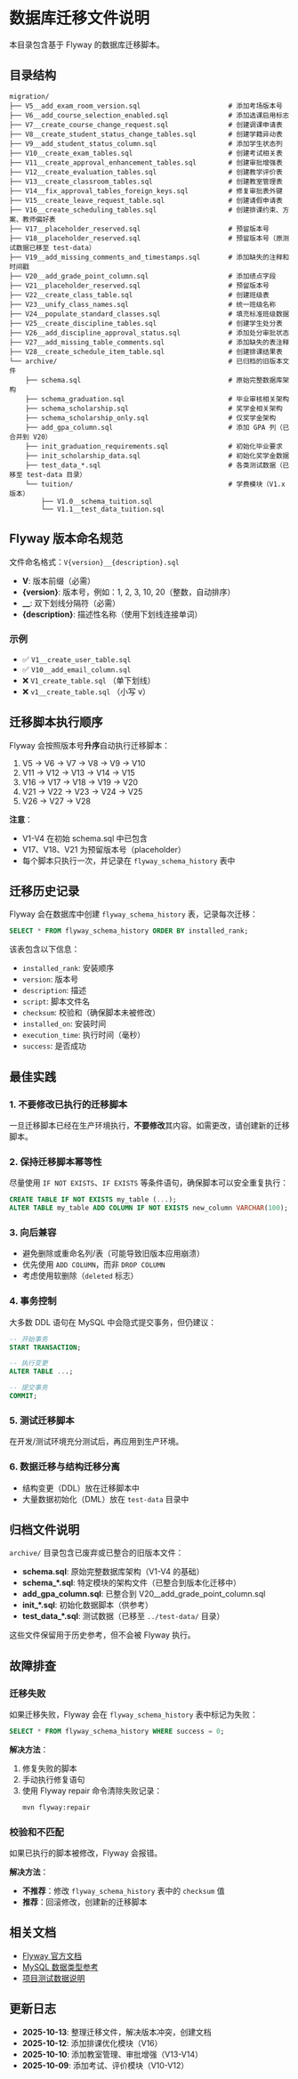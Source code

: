 # 数据库迁移文件说明

本目录包含基于 Flyway 的数据库迁移脚本。

## 目录结构

```
migration/
├── V5__add_exam_room_version.sql                      # 添加考场版本号
├── V6__add_course_selection_enabled.sql               # 添加选课启用标志
├── V7__create_course_change_request.sql               # 创建调课申请表
├── V8__create_student_status_change_tables.sql        # 创建学籍异动表
├── V9__add_student_status_column.sql                  # 添加学生状态列
├── V10__create_exam_tables.sql                        # 创建考试相关表
├── V11__create_approval_enhancement_tables.sql        # 创建审批增强表
├── V12__create_evaluation_tables.sql                  # 创建教学评价表
├── V13__create_classroom_tables.sql                   # 创建教室管理表
├── V14__fix_approval_tables_foreign_keys.sql          # 修复审批表外键
├── V15__create_leave_request_table.sql                # 创建请假申请表
├── V16__create_scheduling_tables.sql                  # 创建排课约束、方案、教师偏好表
├── V17__placeholder_reserved.sql                      # 预留版本号
├── V18__placeholder_reserved.sql                      # 预留版本号（原测试数据已移至 test-data）
├── V19__add_missing_comments_and_timestamps.sql       # 添加缺失的注释和时间戳
├── V20__add_grade_point_column.sql                    # 添加绩点字段
├── V21__placeholder_reserved.sql                      # 预留版本号
├── V22__create_class_table.sql                        # 创建班级表
├── V23__unify_class_names.sql                         # 统一班级名称
├── V24__populate_standard_classes.sql                 # 填充标准班级数据
├── V25__create_discipline_tables.sql                  # 创建学生处分表
├── V26__add_discipline_approval_status.sql            # 添加处分审批状态
├── V27__add_missing_table_comments.sql                # 添加缺失的表注释
├── V28__create_schedule_item_table.sql                # 创建排课结果表
└── archive/                                           # 已归档的旧版本文件
    ├── schema.sql                                     # 原始完整数据库架构
    ├── schema_graduation.sql                          # 毕业审核相关架构
    ├── schema_scholarship.sql                         # 奖学金相关架构
    ├── schema_scholarship_only.sql                    # 仅奖学金架构
    ├── add_gpa_column.sql                             # 添加 GPA 列（已合并到 V20）
    ├── init_graduation_requirements.sql               # 初始化毕业要求
    ├── init_scholarship_data.sql                      # 初始化奖学金数据
    ├── test_data_*.sql                                # 各类测试数据（已移至 test-data 目录）
    └── tuition/                                       # 学费模块（V1.x 版本）
        ├── V1.0__schema_tuition.sql
        └── V1.1__test_data_tuition.sql
```

## Flyway 版本命名规范

文件命名格式：`V{version}__{description}.sql`

- **V**: 版本前缀（必需）
- **{version}**: 版本号，例如：1, 2, 3, 10, 20（整数，自动排序）
- **__**: 双下划线分隔符（必需）
- **{description}**: 描述性名称（使用下划线连接单词）

### 示例
- ✅ `V1__create_user_table.sql`
- ✅ `V10__add_email_column.sql`
- ❌ `V1_create_table.sql` （单下划线）
- ❌ `v1__create_table.sql` （小写 v）

## 迁移脚本执行顺序

Flyway 会按照版本号**升序**自动执行迁移脚本：

1. V5 → V6 → V7 → V8 → V9 → V10
2. V11 → V12 → V13 → V14 → V15
3. V16 → V17 → V18 → V19 → V20
4. V21 → V22 → V23 → V24 → V25
5. V26 → V27 → V28

**注意**：
- V1-V4 在初始 schema.sql 中已包含
- V17、V18、V21 为预留版本号（placeholder）
- 每个脚本只执行一次，并记录在 `flyway_schema_history` 表中

## 迁移历史记录

Flyway 会在数据库中创建 `flyway_schema_history` 表，记录每次迁移：

```sql
SELECT * FROM flyway_schema_history ORDER BY installed_rank;
```

该表包含以下信息：
- `installed_rank`: 安装顺序
- `version`: 版本号
- `description`: 描述
- `script`: 脚本文件名
- `checksum`: 校验和（确保脚本未被修改）
- `installed_on`: 安装时间
- `execution_time`: 执行时间（毫秒）
- `success`: 是否成功

## 最佳实践

### 1. 不要修改已执行的迁移脚本
一旦迁移脚本已经在生产环境执行，**不要修改**其内容。如需更改，请创建新的迁移脚本。

### 2. 保持迁移脚本幂等性
尽量使用 `IF NOT EXISTS`、`IF EXISTS` 等条件语句，确保脚本可以安全重复执行：

```sql
CREATE TABLE IF NOT EXISTS my_table (...);
ALTER TABLE my_table ADD COLUMN IF NOT EXISTS new_column VARCHAR(100);
```

### 3. 向后兼容
- 避免删除或重命名列/表（可能导致旧版本应用崩溃）
- 优先使用 `ADD COLUMN`，而非 `DROP COLUMN`
- 考虑使用软删除（`deleted` 标志）

### 4. 事务控制
大多数 DDL 语句在 MySQL 中会隐式提交事务，但仍建议：

```sql
-- 开始事务
START TRANSACTION;

-- 执行变更
ALTER TABLE ...;

-- 提交事务
COMMIT;
```

### 5. 测试迁移脚本
在开发/测试环境充分测试后，再应用到生产环境。

### 6. 数据迁移与结构迁移分离
- 结构变更（DDL）放在迁移脚本中
- 大量数据初始化（DML）放在 `test-data` 目录中

## 归档文件说明

`archive/` 目录包含已废弃或已整合的旧版本文件：

- **schema.sql**: 原始完整数据库架构（V1-V4 的基础）
- **schema_*.sql**: 特定模块的架构文件（已整合到版本化迁移中）
- **add_gpa_column.sql**: 已整合到 V20__add_grade_point_column.sql
- **init_*.sql**: 初始化数据脚本（供参考）
- **test_data_*.sql**: 测试数据（已移至 `../test-data/` 目录）

这些文件保留用于历史参考，但不会被 Flyway 执行。

## 故障排查

### 迁移失败
如果迁移失败，Flyway 会在 `flyway_schema_history` 表中标记为失败：

```sql
SELECT * FROM flyway_schema_history WHERE success = 0;
```

**解决方法**：
1. 修复失败的脚本
2. 手动执行修复语句
3. 使用 Flyway repair 命令清除失败记录：
   ```bash
   mvn flyway:repair
   ```

### 校验和不匹配
如果已执行的脚本被修改，Flyway 会报错。

**解决方法**：
- **不推荐**：修改 `flyway_schema_history` 表中的 `checksum` 值
- **推荐**：回滚修改，创建新的迁移脚本

## 相关文档

- [Flyway 官方文档](https://flywaydb.org/documentation/)
- [MySQL 数据类型参考](https://dev.mysql.com/doc/refman/8.0/en/data-types.html)
- [项目测试数据说明](../test-data/README.md)

## 更新日志

- **2025-10-13**: 整理迁移文件，解决版本冲突，创建文档
- **2025-10-12**: 添加排课优化模块（V16）
- **2025-10-10**: 添加教室管理、审批增强（V13-V14）
- **2025-10-09**: 添加考试、评价模块（V10-V12）


